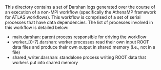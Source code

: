 This directory contains a set of Darshan logs generated over the course of an execution of a non-MPI workflow (specifically the AthenaMP framework for ATLAS workflows). This workflow is comprised of a set of serial processes that have data dependencies. The list of processes involved in this workflow is detailed below:
 * main.darshan: parent process responsible for driving the workflow
 * worker\_[0-7].darshan: worker processes read their own input ROOT data files and produce their own output in shared memory (i.e., not in a file)
 * shared\_writer.darshan: standalone process writing ROOT data that workers put into shared memory
